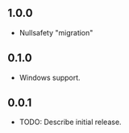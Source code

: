 ## 1.0.0

* Nullsafety "migration"

## 0.1.0

* Windows support.

## 0.0.1

* TODO: Describe initial release.
